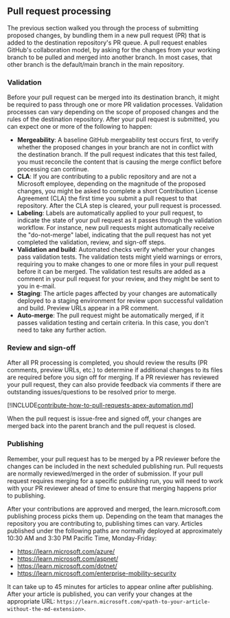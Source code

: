 ## Pull request processing

The previous section walked you through the process of submitting proposed changes, by bundling them in a new pull request (PR) that is added to the destination repository's PR queue. A pull request enables GitHub's collaboration model, by asking for the changes from your working branch to be pulled and merged into another branch. In most cases, that other branch is the default/main branch in the main repository.

### Validation

Before your pull request can be merged into its destination branch, it might be required to pass through one or more PR validation processes. Validation processes can vary depending on the scope of proposed changes and the rules of the destination repository. After your pull request is submitted, you can expect one or more of the following to happen:

- **Mergeability**: A baseline GitHub mergeability test occurs first, to verify whether the proposed changes in your branch are not in conflict with the destination branch. If the pull request indicates that this test failed, you must reconcile the content that is causing the merge conflict before processing can continue.
- **CLA**: If you are contributing to a public repository and are not a Microsoft employee, depending on the magnitude of the proposed changes, you might be asked to complete a short Contribution License Agreement (CLA) the first time you submit a pull request to that repository. After the CLA step is cleared, your pull request is processed.
- **Labeling**: Labels are automatically applied to your pull request, to indicate the state of your pull request as it passes through the validation workflow. For instance, new pull requests might automatically receive the "do-not-merge" label, indicating that the pull request has not yet completed the validation, review, and sign-off steps.
- **Validation and build**: Automated checks verify whether your changes pass validation tests. The validation tests might yield warnings or errors, requiring you to make changes to one or more files in your pull request before it can be merged. The validation test results are added as a comment in your pull request for your review, and they might be sent to you in e-mail.
- **Staging**: The article pages affected by your changes are automatically deployed to a staging environment for review upon successful validation and build. Preview URLs appear in a PR comment.
- **Auto-merge**: The pull request might be automatically merged, if it passes validation testing and certain criteria. In this case, you don't need to take any further action.

### Review and sign-off

After all PR processing is completed, you should review the results (PR comments, preview URLs, etc.) to determine if additional changes to its files are required before you sign off for merging. If a PR reviewer has reviewed your pull request, they can also provide feedback via comments if there are outstanding issues/questions to be resolved prior to merge.

[!INCLUDE[contribute-how-to-pull-requests-apex-automation.md](contribute-how-to-pull-requests-apex-automation.md)]

When the pull request is issue-free and signed off, your changes are merged back into the parent branch and the pull request is closed.

### Publishing

Remember, your pull request has to be merged by a PR reviewer before the changes can be included in the next scheduled publishing run. Pull requests are normally reviewed/merged in the order of submission. If your pull request requires merging for a specific publishing run, you will need to work with your PR reviewer ahead of time to ensure that merging happens prior to publishing.

After your contributions are approved and merged, the learn.microsoft.com publishing process picks them up. Depending on the team that manages the repository you are contributing to, publishing times can vary. Articles published under the following paths are normally deployed at approximately 10:30 AM and 3:30 PM Pacific Time, Monday-Friday:

- <https://learn.microsoft.com/azure/>
- <https://learn.microsoft.com/aspnet/>
- <https://learn.microsoft.com/dotnet/>
- <https://learn.microsoft.com/enterprise-mobility-security>

It can take up to 45 minutes for articles to appear online after publishing. After your article is published, you can verify your changes at the appropriate URL: `https://learn.microsoft.com/<path-to-your-article-without-the-md-extension>`.
